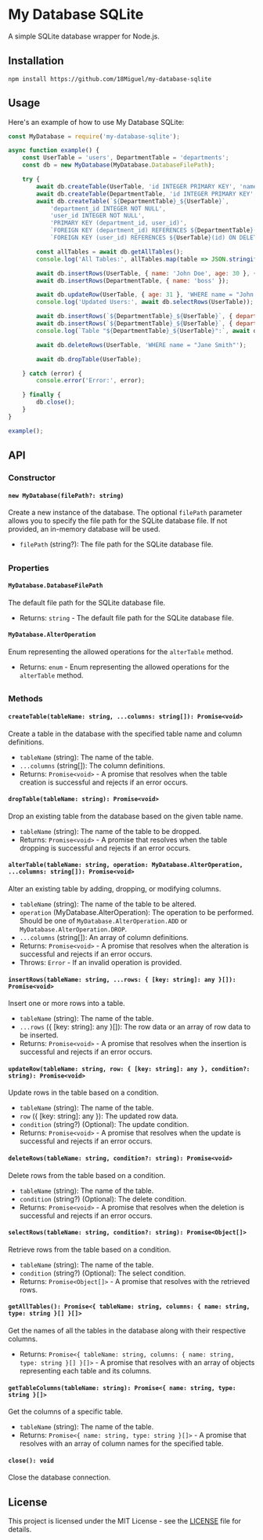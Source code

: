 # My Database SQLite

A simple SQLite database wrapper for Node.js.

## Installation

```shell
npm install https://github.com/18Miguel/my-database-sqlite
```

## Usage

Here's an example of how to use My Database SQLite:

```javascript
const MyDatabase = require('my-database-sqlite');

async function example() {
    const UserTable = 'users', DepartmentTable = 'departments';
    const db = new MyDatabase(MyDatabase.DatabaseFilePath);

    try {
        await db.createTable(UserTable, 'id INTEGER PRIMARY KEY', 'name varchar(255)', 'age INTEGER');
        await db.createTable(DepartmentTable, 'id INTEGER PRIMARY KEY', 'name varchar(255)');
        await db.createTable(`${DepartmentTable}_${UserTable}`,
            'department_id INTEGER NOT NULL',
            'user_id INTEGER NOT NULL',
            'PRIMARY KEY (department_id, user_id)',
            `FOREIGN KEY (department_id) REFERENCES ${DepartmentTable}(id) ON DELETE CASCADE`,
            `FOREIGN KEY (user_id) REFERENCES ${UserTable}(id) ON DELETE CASCADE`);

        const allTables = await db.getAllTables();
        console.log('All Tables:', allTables.map(table => JSON.stringify(table)));

        await db.insertRows(UserTable, { name: 'John Doe', age: 30 }, { name: 'Jane Smith', age: 25 });
        await db.insertRows(DepartmentTable, { name: 'boss' });

        await db.updateRow(UserTable, { age: 31 }, 'WHERE name = "John Doe"');
        console.log('Updated Users:', await db.selectRows(UserTable));

        await db.insertRows(`${DepartmentTable}_${UserTable}`, { department_id: 1, user_id: 1 });
        await db.insertRows(`${DepartmentTable}_${UserTable}`, { department_id: 1, user_id: 2 });
        console.log(`Table "${DepartmentTable}_${UserTable}":`, await db.selectRows(`${DepartmentTable}_${UserTable}`));

        await db.deleteRows(UserTable, 'WHERE name = "Jane Smith"');

        await db.dropTable(UserTable);

    } catch (error) {
        console.error('Error:', error);

    } finally {
        db.close();
    }
}

example();
```

## API

### Constructor

#### `new MyDatabase(filePath?: string)`

Create a new instance of the database. The optional `filePath` parameter allows you to specify the file path for the SQLite database file. If not provided, an in-memory database will be used.

- `filePath` (string?): The file path for the SQLite database file.

##
### Properties

#### `MyDatabase.DatabaseFilePath`

The default file path for the SQLite database file.

- Returns: `string` - The default file path for the SQLite database file.

#### `MyDatabase.AlterOperation`

Enum representing the allowed operations for the `alterTable` method.

- Returns: `enum` - Enum representing the allowed operations for the `alterTable` method.

##
### Methods

#### `createTable(tableName: string, ...columns: string[]): Promise<void>`

Create a table in the database with the specified table name and column definitions.

- `tableName` (string): The name of the table.
- `...columns` (string[]): The column definitions.
- Returns: `Promise<void>` - A promise that resolves when the table creation is successful and rejects if an error occurs.

#### `dropTable(tableName: string): Promise<void>`

Drop an existing table from the database based on the given table name.

- `tableName` (string): The name of the table to be dropped.
- Returns: `Promise<void>` - A promise that resolves when the table dropping is successful and rejects if an error occurs.

#### `alterTable(tableName: string, operation: MyDatabase.AlterOperation, ...columns: string[]): Promise<void>`

Alter an existing table by adding, dropping, or modifying columns.

- `tableName` (string): The name of the table to be altered.
- `operation` (MyDatabase.AlterOperation): The operation to be performed. Should be one of `MyDatabase.AlterOperation.ADD` or `MyDatabase.AlterOperation.DROP`.
- `...columns` (string[]): An array of column definitions.
- Returns: `Promise<void>` - A promise that resolves when the alteration is successful and rejects if an error occurs.
- Throws: `Error` - If an invalid operation is provided.

#### `insertRows(tableName: string, ...rows: { [key: string]: any }[]): Promise<void>`

Insert one or more rows into a table.

- `tableName` (string): The name of the table.
- `...rows` ({ [key: string]: any }[]): The row data or an array of row data to be inserted.
- Returns: `Promise<void>` - A promise that resolves when the insertion is successful and rejects if an error occurs.

#### `updateRow(tableName: string, row: { [key: string]: any }, condition?: string): Promise<void>`

Update rows in the table based on a condition.

- `tableName` (string): The name of the table.
- `row` ({ [key: string]: any }): The updated row data.
- `condition` (string?) (Optional): The update condition.
- Returns: `Promise<void>` - A promise that resolves when the update is successful and rejects if an error occurs.

#### `deleteRows(tableName: string, condition?: string): Promise<void>`

Delete rows from the table based on a condition.

- `tableName` (string): The name of the table.
- `condition` (string?) (Optional): The delete condition.
- Returns: `Promise<void>` - A promise that resolves when the deletion is successful and rejects if an error occurs.

#### `selectRows(tableName: string, condition?: string): Promise<Object[]>`

Retrieve rows from the table based on a condition.

- `tableName` (string): The name of the table.
- `condition` (string?) (Optional): The select condition.
- Returns: `Promise<Object[]>` - A promise that resolves with the retrieved rows.

#### `getAllTables(): Promise<{ tableName: string, columns: { name: string, type: string }[] }[]>`

Get the names of all the tables in the database along with their respective columns.

- Returns: `Promise<{ tableName: string, columns: { name: string, type: string }[] }[]>` - A promise that resolves with an array of objects representing each table and its columns.

#### `getTableColumns(tableName: string): Promise<{ name: string, type: string }[]>`

Get the columns of a specific table.

- `tableName` (string): The name of the table.
- Returns: `Promise<{ name: string, type: string }[]>` - A promise that resolves with an array of column names for the specified table.

#### `close(): void`

Close the database connection.

## License

This project is licensed under the MIT License - see the [LICENSE](https://github.com/18Miguel/my-database-sqlite/blob/main/LICENSE) file for details.